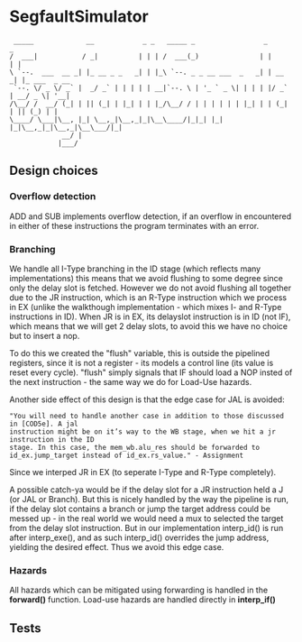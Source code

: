 # SegfaultSimulator

```
 _____             __            _ _   _____ _                 _       _
/  ___|           / _|          | | | /  ___(_)               | |     | |
\ `--.  ___  __ _| |_ __ _ _   _| | |_\ `--. _ _ __ ___  _   _| | __ _| |_ ___  _ __
 `--. \/ _ \/ _` |  _/ _` | | | | | __|`--. \ | '_ ` _ \| | | | |/ _` | __/ _ \| '__|
/\__/ /  __/ (_| | || (_| | |_| | | |_/\__/ / | | | | | | |_| | | (_| | || (_) | |
\____/ \___|\__, |_| \__,_|\__,_|_|\__\____/|_|_| |_| |_|\__,_|_|\__,_|\__\___/|_|
             __/ |
            |___/
```

## Design choices

### Overflow detection

ADD and SUB implements overflow detection, if an overflow in encountered in either of these instructions the program terminates with an error.

### Branching

We handle all I-Type branching in the ID stage (which reflects many implementations) this means that we avoid flushing to some degree since only the delay slot is fetched.
However we do not avoid flushing all together due to the JR instruction, which is an R-Type instruction which we process in EX (unlike the walkthough implementation - which mixes I- and R-Type instructions in ID).
When JR is in EX, its delayslot instruction is in ID (not IF), which means that we will get 2 delay slots, to avoid this we have no choice but to insert a nop.

To do this we created the "flush" variable, this is outside the pipelined registers, since it is not a register - its models a control line (its value is reset every cycle).
"flush" simply signals that IF should load a NOP insted of the next instruction - the same way we do for Load-Use hazards.

Another side effect of this design is that the edge case for JAL is avoided:

	"You will need to handle another case in addition to those discussed in [COD5e]. A jal
	instruction might be on it’s way to the WB stage, when we hit a jr instruction in the ID
	stage. In this case, the mem_wb.alu_res should be forwarded to id_ex.jump_target instead of id_ex.rs_value." - Assignment

Since we interped JR in EX (to seperate I-Type and R-Type completely).

A possible catch-ya would be if the delay slot for a JR instruction held a J (or JAL or Branch).
But this is nicely handled by the way the pipeline is run, if the delay slot contains a branch or jump the target address could be messed up - in the real world we would need a mux to selected the target from the delay slot instruction.
But in our implementation interp_id() is run after interp_exe(), and as such interp_id() overrides the jump address, yielding the desired effect.
Thus we avoid this edge case.

### Hazards

All hazards which can be mitigated using forwarding is handled in the **forward()** function.
Load-use hazards are handled directly in **interp_if()**

## Tests